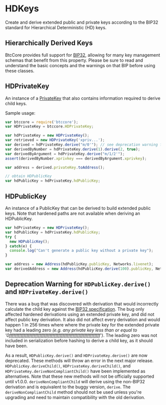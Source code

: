 # HDKeys
Create and derive extended public and private keys according to the BIP32 standard for Hierarchical Deterministic (HD) keys.

## Hierarchically Derived Keys
BtcCore provides full support for [BIP32](https://github.com/bitcoin/bips/blob/master/bip-0032.mediawiki), allowing for many key management schemas that benefit from this property. Please be sure to read and understand the basic concepts and the warnings on that BIP before using these classes.

## HDPrivateKey
An instance of a [PrivateKey](privatekey.md) that also contains information required to derive child keys.

Sample usage:

```javascript
var btccore = require('btccore');
var HDPrivateKey = btccore.HDPrivateKey;

var hdPrivateKey = new HDPrivateKey();
var retrieved = new HDPrivateKey('xpriv...');
var derived = hdPrivateKey.derive("m/0'"); // see deprecation warning for derive
var derivedByNumber = hdPrivateKey.derive(1).derive(2, true);
var derivedByArgument = hdPrivateKey.derive("m/1/2'");
assert(derivedByNumber.xprivkey === derivedByArgument.xprivkey);

var address = derived.privateKey.toAddress();

// obtain HDPublicKey
var hdPublicKey = hdPrivateKey.hdPublicKey;
```

## HDPublicKey
An instance of a PublicKey that can be derived to build extended public keys. Note that hardened paths are not available when deriving an HDPublicKey.

```javascript
var hdPrivateKey = new HDPrivateKey();
var hdPublicKey = hdPrivateKey.hdPublicKey;
try {
  new HDPublicKey();
} catch(e) {
  console.log("Can't generate a public key without a private key");
}

var address = new Address(hdPublicKey.publicKey, Networks.livenet);
var derivedAddress = new Address(hdPublicKey.derive(100).publicKey, Networks.testnet); // see deprecation warning for derive
```

## Deprecation Warning for `HDPublicKey.derive()` and `HDPrivateKey.derive()`


There was a bug that was discovered with derivation that would incorrectly calculate the child key against the [BIP32 specification](https://github.com/bitcoin/bips/blob/master/bip-0032.mediawiki).
The bug only affected hardened derivations using an extended private key, and did not affect public key derivation. It also did not affect every derivation and would happen 1 in 256 times where where the private key for the extended private key had a leading zero *(e.g. any private key less than or equal to '0fffffffffffffffffffffffffffffffffffffffffffffffffffffffffffffff')*. The leading zero was not included in serialization before hashing to derive a child key, as it should have been.

As a result, `HDPublicKey.derive()` and `HDPrivateKey.derive()` are now deprecated. These methods will throw an error in the next major release.
`HDPublicKey.deriveChild()`, `HDPrivateKey.deriveChild()`, and `HDPrivateKey.deriveNonCompliantChild()` have been implemented as alternatives. Note that these new methods will not be officially supported until v1.0.0.  `deriveNonCompliantChild` will derive using the non-BIP32 derivation and is equivalent to the buggy version, `derive`. The `deriveNonCompliantChild` method should not be used unless you're upgrading and need to maintain compatibility with the old derivation.
